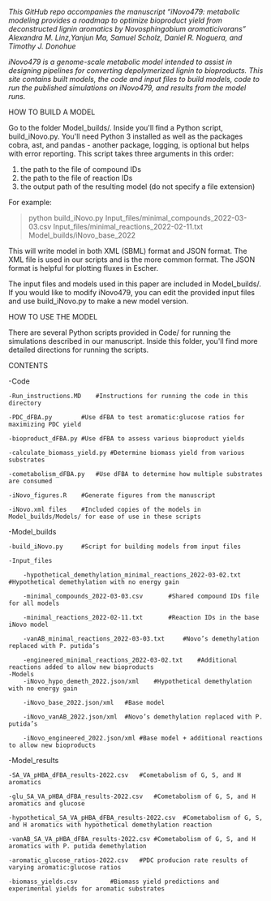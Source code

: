 *This GitHub repo accompanies the manuscript “iNovo479: metabolic modeling provides a roadmap to optimize bioproduct yield from deconstructed lignin aromatics by Novosphingobium aromaticivorans”
Alexandra M. Linz,Yanjun Ma, Samuel Scholz, Daniel R. Noguera, and Timothy J. Donohue*

*iNovo479 is a genome-scale metabolic model intended to assist in designing pipelines for converting depolymerized lignin to bioproducts. This site contains built models, the code and input files to build models, code to run the published simulations on iNovo479, and results from the model runs.*

HOW TO BUILD A MODEL

Go to the folder Model_builds/. Inside you'll find a Python script, build_iNovo.py. You'll need Python 3 installed as well as the packages cobra, ast, and pandas - another package, logging, is optional but helps with error reporting. This script takes three arguments in this order:
1. the path to the file of compound IDs
2. the path to the file of reaction IDs
3. the output path of the resulting model (do not specify a file extension)

For example:
> python build_iNovo.py Input_files/minimal_compounds_2022-03-03.csv Input_files/minimal_reactions_2022-02-11.txt Model_builds/iNovo_base_2022

This will write model in both XML (SBML) format and JSON format. The XML file is used in our scripts and is the more common format. The JSON format is helpful for plotting fluxes in Escher.

The input files and models used in this paper are included in Model_builds/. If you would like to modify iNovo479, you can edit the provided input files and use build_iNovo.py to make a new model version.

HOW TO USE THE MODEL

There are several Python scripts provided in Code/ for running the simulations described in our manuscript. Inside this folder, you'll find more detailed directions for running the scripts.

CONTENTS

-Code

	-Run_instructions.MD	#Instructions for running the code in this directory
	
	-PDC_dFBA.py		#Use dFBA to test aromatic:glucose ratios for maximizing PDC yield
	
	-bioproduct_dFBA.py	#Use dFBA to assess various bioproduct yields
	
	-calculate_biomass_yield.py	#Determine biomass yield from various substrates
	
	-cometabolism_dFBA.py	#Use dFBA to determine how multiple substrates are consumed
	
	-iNovo_figures.R	#Generate figures from the manuscript
	
	-iNovo.xml files	#Included copies of the models in Model_builds/Models/ for ease of use in these scripts

-Model_builds

	-build_iNovo.py		#Script for building models from input files

	-Input_files
	
		-hypothetical_demethylation_minimal_reactions_2022-03-02.txt	#Hypothetical demethylation with no energy gain
		
		-minimal_compounds_2022-03-03.csv		#Shared compound IDs file for all models
		
		-minimal_reactions_2022-02-11.txt		#Reaction IDs in the base iNovo model
		
		-vanAB_minimal_reactions_2022-03-03.txt		#Novo’s demethylation replaced with P. putida’s 
		
		-engineered_minimal_reactions_2022-03-02.txt	#Additional reactions added to allow new bioproducts
	-Models
		-iNovo_hypo_demeth_2022.json/xml	#Hypothetical demethylation with no energy gain
		
		-iNovo_base_2022.json/xml	#Base model
		
		-iNovo_vanAB_2022.json/xml	#Novo’s demethylation replaced with P. putida’s 
		
		-iNovo_engineered_2022.json/xml	#Base model + additional reactions to allow new bioproducts
		
-Model_results

	-SA_VA_pHBA_dFBA_results-2022.csv	#Cometabolism of G, S, and H aromatics
	
	-glu_SA_VA_pHBA_dFBA_results-2022.csv	#Cometabolism of G, S, and H aromatics and glucose
	
	-hypothetical_SA_VA_pHBA_dFBA_results-2022.csv	#Cometabolism of G, S, and H aromatics with hypothetical demethylation reaction
	
	-vanAB_SA_VA_pHBA_dFBA_results-2022.csv	#Cometabolism of G, S, and H aromatics with P. putida demethylation
	
	-aromatic_glucose_ratios-2022.csv	#PDC producion rate results of varying aromatic:glucose ratios
	
	-biomass_yields.csv			#Biomass yield predictions and experimental yields for aromatic substrates
